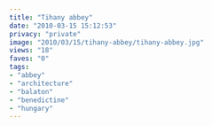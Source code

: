 ```yaml
---
title: "Tihany abbey"
date: "2010-03-15 15:12:53"
privacy: "private"
image: "2010/03/15/tihany-abbey/tihany-abbey.jpg"
views: "18"
faves: "0"
tags:
- "abbey"
- "architecture"
- "balaton"
- "benedictine"
- "hungary"
---
```

<a href="http://www.phillprice.com/2010/03/15/tihany-abbey" rel="nofollow"></a>
